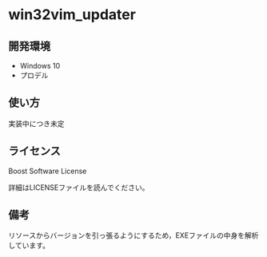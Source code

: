 # win32vim_updater

## 開発環境

* Windows 10
* プロデル


## 使い方

実装中につき未定


## ライセンス

Boost Software License

詳細はLICENSEファイルを読んでください。


## 備考

リソースからバージョンを引っ張るようにするため，EXEファイルの中身を解析しています。

